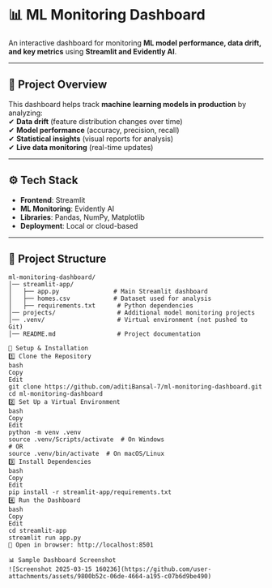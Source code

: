 # **📊 ML Monitoring Dashboard**

An interactive dashboard for monitoring **ML model performance, data drift, and key metrics** using **Streamlit and Evidently AI**.

---

## **📌 Project Overview**
This dashboard helps track **machine learning models in production** by analyzing:  
✔ **Data drift** (feature distribution changes over time)  
✔ **Model performance** (accuracy, precision, recall)  
✔ **Statistical insights** (visual reports for analysis)  
✔ **Live data monitoring** (real-time updates)  

---

## **⚙ Tech Stack**
- **Frontend**: Streamlit  
- **ML Monitoring**: Evidently AI  
- **Libraries**: Pandas, NumPy, Matplotlib  
- **Deployment**: Local or cloud-based  

---

## **📂 Project Structure**
```plaintext
ml-monitoring-dashboard/
│── streamlit-app/
│   ├── app.py               # Main Streamlit dashboard
│   ├── homes.csv            # Dataset used for analysis
│   ├── requirements.txt      # Python dependencies
│── projects/                 # Additional model monitoring projects
│── .venv/                    # Virtual environment (not pushed to Git)
│── README.md                 # Project documentation

🚀 Setup & Installation
1️⃣ Clone the Repository
bash
Copy
Edit
git clone https://github.com/aditiBansal-7/ml-monitoring-dashboard.git
cd ml-monitoring-dashboard
2️⃣ Set Up a Virtual Environment
bash
Copy
Edit
python -m venv .venv
source .venv/Scripts/activate  # On Windows
# OR
source .venv/bin/activate  # On macOS/Linux
3️⃣ Install Dependencies
bash
Copy
Edit
pip install -r streamlit-app/requirements.txt
4️⃣ Run the Dashboard
bash
Copy
Edit
cd streamlit-app
streamlit run app.py
🔗 Open in browser: http://localhost:8501

📊 Sample Dashboard Screenshot
![Screenshot 2025-03-15 160236](https://github.com/user-attachments/assets/9800b52c-06de-4664-a195-c07b6d9be490)


